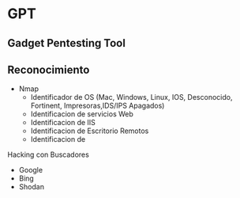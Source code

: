 GPT
===

Gadget Pentesting Tool
----------------------

Reconocimiento
---------------

* Nmap
  - Identificador de  OS (Mac, Windows, Linux, IOS, Desconocido, Fortinent, Impresoras,IDS/IPS Apagados)
  - Identificacion de servicios Web
  - Identificacion de IIS
  - Identificacion de Escritorio Remotos
  - Identificacion de


Hacking con Buscadores

 - Google
 - Bing
 - Shodan
